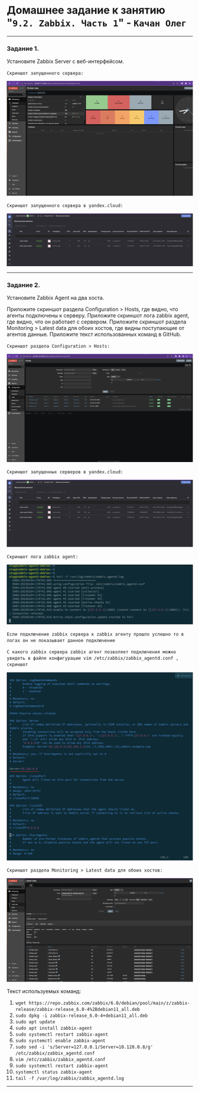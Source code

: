 # Домашнее задание к занятию "`9.2. Zabbix. Часть 1`" - `Качан Олег`

---

### Задание 1.

Установите Zabbix Server с веб-интерфейсом.

`Скриншот запущенного сервера:`

![alt text](https://github.com/otuzi/09-02-hw/blob/main/img/image1.png)

`Скриншот запущенного сервера в yandex.cloud:`

![alt text](https://github.com/otuzi/09-02-hw/blob/main/img/image2.png)

---

### Задание 2.

Установите Zabbix Agent на два хоста.

Приложите скриншот раздела Configuration > Hosts, где видно, что агенты подключены к серверу. Приложите скриншот лога zabbix agent, где видно, что он работает с сервером. Приложите скриншот раздела Monitoring > Latest data для обоих хостов, где видны поступающие от агентов данные. Приложите текст использованных команд в GitHub.

`Скриншот раздела Configuration > Hosts:`

![alt text](https://github.com/otuzi/09-02-hw/blob/main/img/image3.png)

`Скриншот запущенных серверов в yandex.cloud:`

![alt text](https://github.com/otuzi/09-02-hw/blob/main/img/image4.png)

`Скриншот лога zabbix agent:`

![alt text](https://github.com/otuzi/09-02-hw/blob/main/img/image5.png)

`Если подключение zabbix сервера к zabbix агенту прошло успешно то в логах он не показывает данное подключение`

`С какого zabbix сервера zabbix агент позволяет подключения можно увидеть в файле конфигурации vim /etc/zabbix/zabbix_agentd.conf , скриншот`

![alt text](https://github.com/otuzi/09-02-hw/blob/main/img/image6.png)

`Скриншот раздела Monitoring > Latest data для обоих хостов:`

![alt text](https://github.com/otuzi/09-02-hw/blob/main/img/image7.png)

Текст используемых команд:

1. `wget https://repo.zabbix.com/zabbix/6.0/debian/pool/main/z/zabbix-release/zabbix-release_6.0-4%2Bdebian11_all.deb`
2. `sudo dpkg -i zabbix-release_6.0-4+debian11_all.deb`
3. `sudo apt update`
4. `sudo apt install zabbix-agent`
5. `sudo systemctl restart zabbix-agent`
6. `sudo systemctl enable zabbix-agent`
7. `sudo sed -i 's/Server=127.0.0.1/Server=10.128.0.8/g' /etc/zabbix/zabbix_agentd.conf`
8. `vim /etc/zabbix/zabbix_agentd.conf`
9. `sudo systemctl restart zabbix-agent`
10. `systemctl status zabbix-agent`
11. `tail -f /var/log/zabbix/zabbix_agentd.log`

---